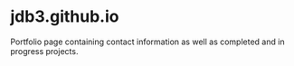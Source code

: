 # jdb3.github.io

Portfolio page containing contact information as well as completed and in progress projects.